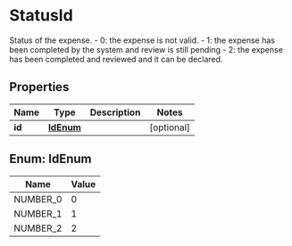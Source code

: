 

# StatusId

Status of the expense. - 0: the expense is not valid. - 1: the expense has been completed by the system and review is still pending - 2: the expense has been completed and reviewed and it can be declared.

## Properties

| Name | Type | Description | Notes |
|------------ | ------------- | ------------- | -------------|
|**id** | [**IdEnum**](#IdEnum) |  |  [optional] |



## Enum: IdEnum

| Name | Value |
|---- | -----|
| NUMBER_0 | 0 |
| NUMBER_1 | 1 |
| NUMBER_2 | 2 |



